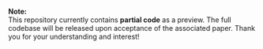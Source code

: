 **Note:**  
This repository currently contains **partial code** as a preview. The full codebase will be released upon acceptance of the associated paper. Thank you for your understanding and interest!  
